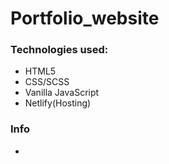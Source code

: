# Portfolio_website


### Technologies used:
- HTML5
- CSS/SCSS
- Vanilla JavaScript
- Netlify(Hosting)

### Info
- 
